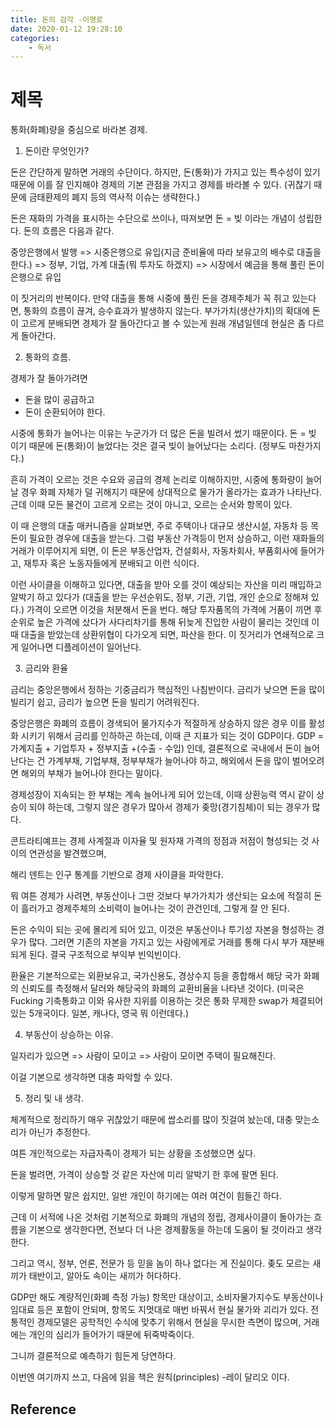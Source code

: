 ```yaml
---
title: 돈의 감각 -이명로
date: 2020-01-12 19:28:10
categories:
    - 독서
---
```


# 제목

통화(화폐)량을 중심으로 바라본 경제.

1. 돈이란 무엇인가?

돈은 간단하게 말하면 거래의 수단이다.
하지만, 돈(통화)가 가지고 있는 특수성이 있기 때문에
이를 잘 인지해야 경제의 기본 관점을 가지고 경제를 바라볼 수 있다.
(귀찮기 때문에 금태환제의 폐지 등의 역사적 이슈는 생략한다.)

돈은 재화의 가격을 표시하는 수단으로 쓰이나,
따져보면 돈 = 빚 이라는 개념이 성립한다.
돈의 흐름은 다음과 같다.

중앙은행에서 발행
=> 시중은행으로 유입(지금 준비율에 따라 보유고의 배수로 대출을 한다.)
=> 정부, 기업, 가계 대출(뭐 투자도 하겠지)
=> 시장에서 예금을 통해 풀린 돈이 은행으로 유입

이 짓거리의 반복이다.
만약 대출을 통해 시중에 풀린 돈을 경제주체가 꼭 쥐고 있는다면,
통화의 흐름이 끊겨, 승수효과가 발생하지 않는다.
부가가치(생산가치)의 확대에 돈이 고르게 분배되면
경제가 잘 돌아간다고 볼 수 있는게
원래 개념일텐데 현실은 좀 다르게 돌아간다.

2. 통화의 흐름.

경제가 잘 돌아가려면 
- 돈을 많이 공급하고
- 돈이 순환되어야 한다.

시중에 통화가 늘어나는 이유는
누군가가 더 많은 돈을 빌려서 썼기 때문이다.
돈 = 빚 이기 때문에
돈(통화)이 늘었다는 것은 결국
빚이 늘어났다는 소리다.
(정부도 마찬가지다.)

흔히 가격이 오르는 것은 
수요와 공급의 경제 논리로 이해하지만,
시중에 통화량이 늘어날 경우 
화폐 자체가 덜 귀해지기 때문에
상대적으로 물가가 올라가는 효과가 나타난다.
근데 이때 모든 물건이 고르게 오르는 것이 아니고,
오르는 순서와 항목이 있다.

이 때 은행의 대출 매커니즘을 살펴보면,
주로 주택이나 대규모 생산시설, 자동차 등
목돈이 필요한 경우에 대출을 받는다.
그럼 부동산 가격등이 먼저 상승하고,
이런 재화들의 거래가 이루어지게 되면,
이 돈은 부동산업자, 건설회사, 자동차회사, 부품회사에 들어가고,
재투자 혹은 노동자들에게 분배되고 이런 식이다.

이런 사이클을 이해하고 있다면,
대출을 받아 오를 것이 예상되는 자산을 미리 매입하고 알박기 하고 있다가
(대출을 받는 우선순위도, 정부, 기관, 기업, 개인 순으로 정해져 있다.)
가격이 오르면 이것을 처분해서 돈을 번다.
해당 투자품목의 가격에 거품이 끼면
후순위로 높은 가격에 샀다가 사다리차기를 통해
뒤늦게 진입한 사람이 물리는 것인데
이때 대출을 받았는데 상환위협이 다가오게 되면,
파산을 한다.
이 짓거리가 연쇄적으로 크게 일어나면 디플레이션이 일어난다.


3. 금리와 환율

금리는 중앙은행에서 정하는 기중금리가 핵심적인 나침반이다.
금리가 낮으면 돈을 많이 빌리기 쉽고,
금리가 높으면 돈을 빌리기 어려워진다.

중앙은행은 화폐의 흐름이 경색되어
물가지수가 적절하게 상승하지 않은 경우
이를 활성화 시키기 위해서 금리를 인하하곤 하는데,
이때 큰 지표가 되는 것이 GDP이다.
GDP = 가계지출 + 기업투자 + 정부지출 +(수출 - 수입)
인데,
결론적으로 국내에서 돈이 늘어난다는 건 가계부채, 기업부채, 정부부채가 늘어나야 하고,
해외에서 돈을 많이 벌어오려면 해외의 부채가 늘어나야 한다는 말이다.

경제성장이 지속되는 한 부채는 계속 늘어나게 되어 있는데,
이때 상환능력 역시 같이 상승이 되야 하는데,
그렇지 않은 경우가 많아서
경제가 좆망(경기침체)이 되는 경우가 많다.

콘트라티예프는 경제 사계절과
이자율 및 원자재 가격의 정점과 저점이 형성되는 것 사이의 연관성을 발견했으며,

해리 덴트는 인구 통계를 기반으로 경제 사이클을 파악한다.

뭐 여튼 경제가 사려면,
부동산이나 그딴 것보다 
부가가치가 생산되는 요소에 적절히 돈이 흘러가고
경제주체의 소비력이 늘어나는 것이 관건인데,
그렇게 잘 안 된다.

돈은 수익이 되는 곳에 몰리게 되어 있고,
이것은 부동산이나 투기성 자본을 형성하는 경우가 많다.
그러면 기존의 자본을 가지고 있는 사람에게로
거래를 통해 다시 부가 재분배 되게 된다.
결국 구조적으로 부익부 빈익빈이다.

환율은 기본적으로는 
외환보유고, 국가신용도, 경상수지
등을 종합해서 해당 국가 화폐의 신뢰도를 측정해서
달러와 해당국의 화폐의 교환비율을 나타낸 것이다.
(미국은 Fucking 기축통화고
이와 유사한 지위를 이용하는 것은
통화 무제한 swap가 체결되어있는 5개국이다.
일본, 캐나다, 영국 뭐 이런데다.)

4. 부동산이 상승하는 이유.

일자리가 있으면
=> 사람이 모이고
=> 사람이 모이면 주택이 필요해진다.

이걸 기본으로 생각하면 
대충 파악할 수 있다.


5. 정리 및 내 생각.

체계적으로 정리하기 매우 귀찮았기 때문에
쌉소리를 많이 짓걸여 놨는데,
대충 맞는소리가 아닌가 추정한다.

여튼 개인적으로는
자급자족이 경제가 되는 상황을
조성했으면 싶다.

돈을 벌려면,
가격이 상승할 것 같은 자산에
미리 알박기 한 후에 팔면 된다.

이렇게 말하면 말은 쉽지만,
일반 개인이 하기에는 
여러 여건이 힘들긴 하다.

근데 이 서적에 나온 것처럼
기본적으로 화폐의 개념의 정립,
경제사이클이 돌아가는 흐름을
기본으로 생각한다면,
전보다 더 나은 경제활동을 하는데
도움이 될 것이라고 생각한다.

그리고 역시, 정부, 언론, 전문가 등
믿을 놈이 하나 없다는 게 진실이다.
좆도 모르는 새끼가 태반이고,
알아도 속이는 새끼가 허다하다.

GDP만 해도 계량적인(화폐 측정 가능)
항목만 대상이고,
소비자물가지수도
부동산이나 임대료 등은 포함이 안되며,
항목도 지멋대로 매번 바꿔서
현실 물가와 괴리가 있다.
전통적인 경제모델은
공학적인 수식에 맞추기 위해서
현실을 무시한 측면이 많으며,
거래에는 개인의 심리가 들어가기 때문에
뒤죽박죽이다.

그니까 결론적으로 예측하기 힘든게 당연하다.

이번엔 여기까지 쓰고,
다음에 읽을 책은 
원칙(principles) -레이 달리오
이다.


## Reference

